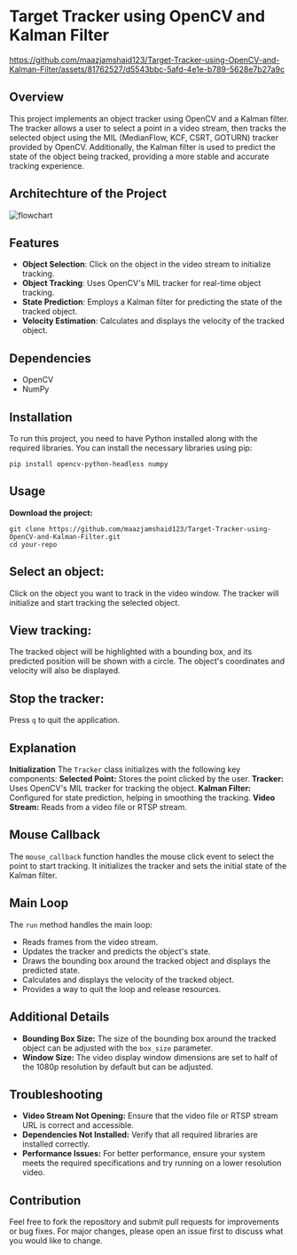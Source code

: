# Target Tracker using OpenCV and Kalman Filter
https://github.com/maazjamshaid123/Target-Tracker-using-OpenCV-and-Kalman-Filter/assets/81762527/d5543bbc-5afd-4e1e-b789-5628e7b27a9c

## Overview
This project implements an object tracker using OpenCV and a Kalman filter. The tracker allows a user to select a point in a video stream, then tracks the selected object using the MIL (MedianFlow, KCF, CSRT, GOTURN) tracker provided by OpenCV. Additionally, the Kalman filter is used to predict the state of the object being tracked, providing a more stable and accurate tracking experience.

## Architechture of the Project
![flowchart](https://github.com/maazjamshaid123/Target-Tracker-using-OpenCV-and-Kalman-Filter/assets/81762527/4e7d724c-0dd2-45af-8061-7c8c64be8baa)

## Features

- **Object Selection**: Click on the object in the video stream to initialize tracking.
- **Object Tracking**: Uses OpenCV's MIL tracker for real-time object tracking.
- **State Prediction**: Employs a Kalman filter for predicting the state of the tracked object.
- **Velocity Estimation**: Calculates and displays the velocity of the tracked object.

## Dependencies

- OpenCV
- NumPy

## Installation

To run this project, you need to have Python installed along with the required libraries. You can install the necessary libraries using pip:

```
pip install opencv-python-headless numpy
```

## Usage
**Download the project:**
```
git clone https://github.com/maazjamshaid123/Target-Tracker-using-OpenCV-and-Kalman-Filter.git
cd your-repo
```

## Select an object:
Click on the object you want to track in the video window. The tracker will initialize and start tracking the selected object.

## View tracking:
The tracked object will be highlighted with a bounding box, and its predicted position will be shown with a circle. The object's coordinates and velocity will also be displayed.

## Stop the tracker:
Press `q` to quit the application.

## Explanation
**Initialization**
The `Tracker` class initializes with the following key components:
**Selected Point:** Stores the point clicked by the user.
**Tracker:** Uses OpenCV's MIL tracker for tracking the object.
**Kalman Filter:** Configured for state prediction, helping in smoothing the tracking.
**Video Stream:** Reads from a video file or RTSP stream.

## Mouse Callback
The `mouse_callback` function handles the mouse click event to select the point to start tracking. It initializes the tracker and sets the initial state of the Kalman filter.

## Main Loop
The `run` method handles the main loop:

- Reads frames from the video stream.
- Updates the tracker and predicts the object's state.
- Draws the bounding box around the tracked object and displays the predicted state.
- Calculates and displays the velocity of the tracked object.
- Provides a way to quit the loop and release resources.

## Additional Details
- **Bounding Box Size:** The size of the bounding box around the tracked object can be adjusted with the `box_size` parameter.
- **Window Size:** The video display window dimensions are set to half of the 1080p resolution by default but can be adjusted.

## Troubleshooting
- **Video Stream Not Opening:** Ensure that the video file or RTSP stream URL is correct and accessible.
- **Dependencies Not Installed:** Verify that all required libraries are installed correctly.
- **Performance Issues:** For better performance, ensure your system meets the required specifications and try running on a lower resolution video.

## Contribution
Feel free to fork the repository and submit pull requests for improvements or bug fixes. For major changes, please open an issue first to discuss what you would like to change.
